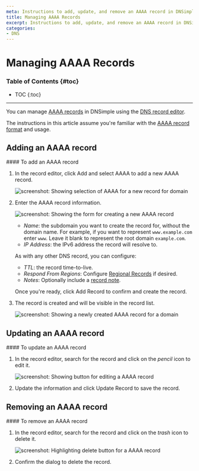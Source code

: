 ```yaml
---
meta: Instructions to add, update, and remove an AAAA record in DNSimple.
title: Managing AAAA Records
excerpt: Instructions to add, update, and remove an AAAA record in DNSimple.
categories:
- DNS
---
```


# Managing AAAA Records

### Table of Contents {#toc}

* TOC
{:toc}

---

You can manage [AAAA records](/articles/aaaa-record) in DNSimple using the [DNS record editor](/articles/record-editor).

The instructions in this article assume you're familiar with the [AAAA record format](/articles/aaaa-record#record-format) and usage.


## Adding an AAAA record

<div class="section-steps" markdown="1">
#### To add an AAAA record

1.  In the record editor, click <label>Add</label> and select <label>AAAA</label> to add a new AAAA record.

    ![screenshot: Showing selection of AAAA for a new record for domain](/files/record-aaaa-create-select.png)

1.  Enter the AAAA record information.

    ![screenshot: Showing the form for creating a new AAAA record](/files/record-aaaa-create-new.png)

    - _Name_: the subdomain you want to create the record for, without the domain name. For example, if you want to represent `www.example.com` enter `www`. Leave it blank to represent the root domain `example.com`.
    - _IP Address_: the IPv6 address the record will resolve to.

    As with any other DNS record, you can configure:

    - _TTL_: the record time-to-live.
    - _Respond From Regions_: Configure [Regional Records](/articles/regional-records/) if desired.
    - _Notes_: Optionally include a [record note](/articles/record-notes/).

    Once you're ready, click <label>Add Record</label> to confirm and create the record.

1.  The record is created and will be visible in the record list.

    ![screenshot: Showing a newly created AAAA record for a domain](/files/record-aaaa-item.png)

</div>


## Updating an AAAA record

<div class="section-steps" markdown="1">
#### To update an AAAA record

1.  In the record editor, search for the record and click on the _pencil_ icon to edit it.

    ![screenshot: Showing button for editing a AAAA record](/files/record-aaaa-item-edit.png)

1.  Update the information and click <label>Update Record</label> to save the record.
</div>


## Removing an AAAA record

<div class="section-steps" markdown="1">
#### To remove an AAAA record

1.  In the record editor, search for the record and click on the _trash_ icon to delete it.

    ![screenshot: Highlighting delete button for a AAAA record](/files/record-aaaa-item-delete.png)

1.  Confirm the dialog to delete the record.
</div>

